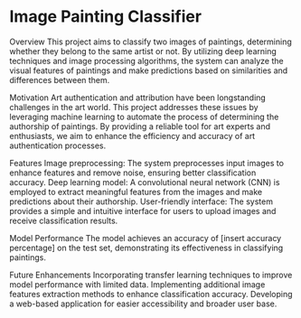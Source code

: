 # Image Painting Classifier
Overview
This project aims to classify two images of paintings, determining whether they belong to the same artist or not. By utilizing deep learning techniques and image processing algorithms, the system can analyze the visual features of paintings and make predictions based on similarities and differences between them.

Motivation
Art authentication and attribution have been longstanding challenges in the art world. This project addresses these issues by leveraging machine learning to automate the process of determining the authorship of paintings. By providing a reliable tool for art experts and enthusiasts, we aim to enhance the efficiency and accuracy of art authentication processes.

Features
Image preprocessing: The system preprocesses input images to enhance features and remove noise, ensuring better classification accuracy.
Deep learning model: A convolutional neural network (CNN) is employed to extract meaningful features from the images and make predictions about their authorship.
User-friendly interface: The system provides a simple and intuitive interface for users to upload images and receive classification results.

Model Performance
The model achieves an accuracy of [insert accuracy percentage] on the test set, demonstrating its effectiveness in classifying paintings.

Future Enhancements
Incorporating transfer learning techniques to improve model performance with limited data.
Implementing additional image features extraction methods to enhance classification accuracy.
Developing a web-based application for easier accessibility and broader user base.
